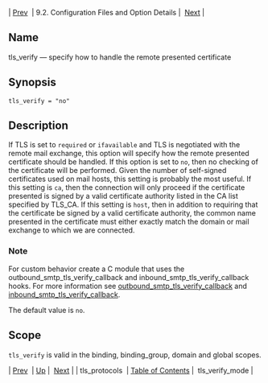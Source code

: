 | [Prev](conf.ref.tls_protocols)  | 9.2. Configuration Files and Option Details |  [Next](conf.ref.tls_verify_mode.php) |

<a name="conf.ref.tls_verify"></a>
## Name

tls_verify — specify how to handle the remote presented certificate

## Synopsis

`tls_verify = "no"`

<a name="idp12175616"></a>
## Description

If TLS is set to `required` or `ifavailable` and TLS is negotiated with the remote mail exchange, this option will specify how the remote presented certificate should be handled. If this option is set to `no`, then no checking of the certificate will be performed. Given the number of self-signed certificates used on mail hosts, this setting is probably the most useful. If this setting is `ca`, then the connection will only proceed if the certificate presented is signed by a valid certificate authority listed in the CA list specified by TLS_CA. If this setting is `host`, then in addition to requiring that the certificate be signed by a valid certificate authority, the common name presented in the certificate must either exactly match the domain or mail exchange to which we are connected.

### Note

For custom behavior create a C module that uses the outbound_smtp_tls_verify_callback and inbound_smtp_tls_verify_callback hooks. For more information see [outbound_smtp_tls_verify_callback](https://support.messagesystems.com/docs/web-c-api/hooks.core.outbound_smtp_tls_verify_callback) and [inbound_smtp_tls_verify_callback](https://support.messagesystems.com/docs/web-c-api/hooks.core.inbound_smtp_tls_verify_callback.php).

The default value is `no`.

<a name="idp12183904"></a>
## Scope

`tls_verify` is valid in the binding, binding_group, domain and global scopes.

| [Prev](conf.ref.tls_protocols)  | [Up](conf.ref.files.php) |  [Next](conf.ref.tls_verify_mode.php) |
| tls_protocols  | [Table of Contents](index) |  tls_verify_mode |
